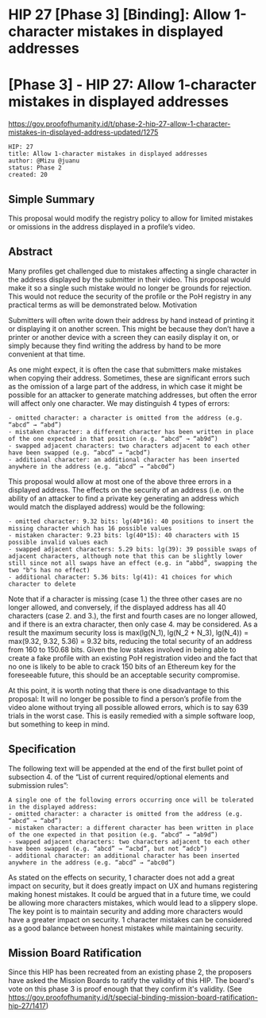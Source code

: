 # HIP 27 [Phase 3] [Binding]: Allow 1-character mistakes in displayed addresses
# [Phase 3] - HIP 27: Allow 1-character mistakes in displayed addresses

https://gov.proofofhumanity.id/t/phase-2-hip-27-allow-1-character-mistakes-in-displayed-address-updated/1275

```
HIP: 27
title: Allow 1-character mistakes in displayed addresses
author: @Mizu @juanu
status: Phase 2
created: 20
```
## Simple Summary
This proposal would modify the registry policy to allow for limited mistakes or omissions in the address displayed in a profile’s video.

## Abstract
Many profiles get challenged due to mistakes affecting a single character in the address displayed by the submitter in their video. This proposal would make it so a single such mistake would no longer be grounds for rejection. This would not reduce the security of the profile or the PoH registry in any practical terms as will be demonstrated below.
Motivation

Submitters will often write down their address by hand instead of printing it or displaying it on another screen. This might be because they don’t have a printer or another device with a screen they can easily display it on, or simply because they find writing the address by hand to be more convenient at that time.

As one might expect, it is often the case that submitters make mistakes when copying their address. Sometimes, these are significant errors such as the omission of a large part of the address, in which case it might be possible for an attacker to generate matching addresses, but often the error will affect only one character. We may distinguish 4 types of errors:

```
- omitted character: a character is omitted from the address (e.g. “abcd” → “abd”)
- mistaken character: a different character has been written in place of the one expected in that position (e.g. “abcd” → “ab9d”)
- swapped adjacent characters: two characters adjacent to each other have been swapped (e.g. “abcd” → “acbd”)
- additional character: an additional character has been inserted anywhere in the address (e.g. “abcd” → “abc0d”)
```

This proposal would allow at most one of the above three errors in a displayed address. The effects on the security of an address (i.e. on the ability of an attacker to find a private key generating an address which would match the displayed address) would be the following:

```
- omitted character: 9.32 bits: lg(40*16): 40 positions to insert the missing character which has 16 possible values
- mistaken character: 9.23 bits: lg(40*15): 40 characters with 15 possible invalid values each
- swapped adjacent characters: 5.29 bits: lg(39): 39 possible swaps of adjacent characters, although note that this can be slightly lower still since not all swaps have an effect (e.g. in “abbd”, swapping the two "b"s has no effect)
- additional character: 5.36 bits: lg(41): 41 choices for which character to delete
```

Note that if a character is missing (case 1.) the three other cases are no longer allowed, and conversely, if the displayed address has all 40 characters (case 2. and 3.), the first and fourth cases are no longer allowed, and if there is an extra character, then only case 4. may be considered. As a result the maximum security loss is max(lg(N_1), lg(N_2 + N_3), lg(N_4)) = max(9.32, 9.32, 5.36) = 9.32 bits, reducing the total security of an address from 160 to 150.68 bits. Given the low stakes involved in being able to create a fake profile with an existing PoH registration video and the fact that no one is likely to be able to crack 150 bits of an Ethereum key for the foreseeable future, this should be an acceptable security compromise.

At this point, it is worth noting that there is one disadvantage to this proposal: It will no longer be possible to find a person’s profile from the video alone without trying all possible allowed errors, which is to say 639 trials in the worst case. This is easily remedied with a simple software loop, but something to keep in mind.

## Specification
The following text will be appended at the end of the first bullet point of subsection 4. of the “List of current required/optional elements and submission rules”:
```
A single one of the following errors occurring once will be tolerated in the displayed address:
- omitted character: a character is omitted from the address (e.g. “abcd” → “abd”)
- mistaken character: a different character has been written in place of the one expected in that position (e.g. “abcd” → “ab9d”)
- swapped adjacent characters: two characters adjacent to each other have been swapped (e.g. “abcd” → “acbd”, but not “adcb”)
- additional character: an additional character has been inserted anywhere in the address (e.g. “abcd” → “abc0d”)
```

As stated on the effects on security, 1 character does not add a great impact on security, but it does greatly impact on UX and humans registering making honest mistakes. 
It could be argued that in a future time, we could be allowing more characters mistakes, which would lead to a slippery slope. The key point is to maintain security and adding more characters would have a greater impact on security. 1 character mistakes can be considered as a good balance between honest mistakes while maintaining security.

## Mission Board Ratification
Since this HIP has been recreated from an existing phase 2, the proposers have asked the Mission Boards to ratify the validity of this HIP. The board's vote on this phase 3 is proof enough that they confirm it's validity. (See https://gov.proofofhumanity.id/t/special-binding-mission-board-ratification-hip-27/1417)
